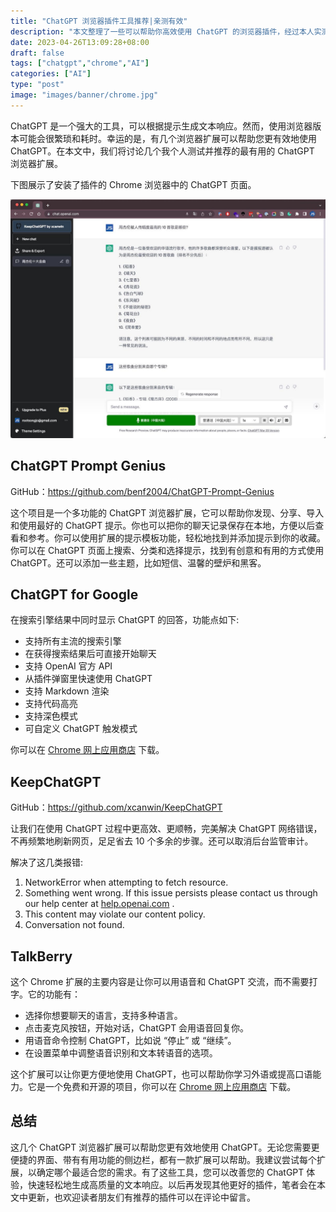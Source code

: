 ```yaml
---
title: "ChatGPT 浏览器插件工具推荐|亲测有效"
description: "本文整理了一些可以帮助你高效使用 ChatGPT 的浏览器插件，经过本人实测有效，推荐大家。"
date: 2023-04-26T13:09:28+08:00
draft: false
tags: ["chatgpt","chrome","AI"]
categories: ["AI"]
type: "post"
image: "images/banner/chrome.jpg"
---
```


ChatGPT 是一个强大的工具，可以根据提示生成文本响应。然而，使用浏览器版本可能会很繁琐和耗时。幸运的是，有几个浏览器扩展可以帮助您更有效地使用 ChatGPT。在本文中，我们将讨论几个我个人测试并推荐的最有用的 ChatGPT 浏览器扩展。

下图展示了安装了插件的 Chrome 浏览器中的 ChatGPT 页面。

![安装了 Chrome 插件的 ChatGPT 页面](chrome.jpg)

## ChatGPT Prompt Genius

GitHub：<https://github.com/benf2004/ChatGPT-Prompt-Genius>

这个项目是一个多功能的 ChatGPT 浏览器扩展，它可以帮助你发现、分享、导入和使用最好的 ChatGPT 提示。你也可以把你的聊天记录保存在本地，方便以后查看和参考。你可以使用扩展的提示模板功能，轻松地找到并添加提示到你的收藏。你可以在 ChatGPT 页面上搜索、分类和选择提示，找到有创意和有用的方式使用 ChatGPT。还可以添加一些主题，比如短信、温馨的壁炉和黑客。

## ChatGPT for Google

在搜索引擎结果中同时显示 ChatGPT 的回答，功能点如下:

- 支持所有主流的搜索引擎
- 在获得搜索结果后可直接开始聊天
- 支持 OpenAI 官方 API
- 从插件弹窗里快速使用 ChatGPT
- 支持 Markdown 渲染
- 支持代码高亮
- 支持深色模式
- 可自定义 ChatGPT 触发模式

你可以在 [Chrome 网上应用商店](https://chrome.google.com/webstore/detail/chatgpt-for-google/jgjaeacdkonaoafenlfkkkmbaopkbilf) 下载。

## KeepChatGPT

GitHub：<https://github.com/xcanwin/KeepChatGPT>

让我们在使用 ChatGPT 过程中更高效、更顺畅，完美解决 ChatGPT 网络错误，不再频繁地刷新网页，足足省去 10 个多余的步骤。还可以取消后台监管审计。

解决了这几类报错:

1. NetworkError when attempting to fetch resource.
2. Something went wrong. If this issue persists please contact us through our help center at [help.openai.com](http://help.openai.com/) .
3. This content may violate our content policy.
4. Conversation not found.

## TalkBerry

这个 Chrome 扩展的主要内容是让你可以用语音和 ChatGPT 交流，而不需要打字。它的功能有：

- 选择你想要聊天的语言，支持多种语言。
- 点击麦克风按钮，开始对话，ChatGPT 会用语音回复你。
- 用语音命令控制 ChatGPT，比如说 “停止” 或 “继续”。
- 在设置菜单中调整语音识别和文本转语音的选项。

这个扩展可以让你更方便地使用 ChatGPT，也可以帮助你学习外语或提高口语能力。它是一个免费和开源的项目，你可以在 [Chrome 网上应用商店](https://www.notion.so/ChatGPT-5523efe226d744b59f136565ddf3cc90) 下载。

## 总结

这几个 ChatGPT 浏览器扩展可以帮助您更有效地使用 ChatGPT。无论您需要更便捷的界面、带有有用功能的侧边栏，都有一款扩展可以帮助。我建议尝试每个扩展，以确定哪个最适合您的需求。有了这些工具，您可以改善您的 ChatGPT 体验，快速轻松地生成高质量的文本响应。以后再发现其他更好的插件，笔者会在本文中更新，也欢迎读者朋友们有推荐的插件可以在评论中留言。